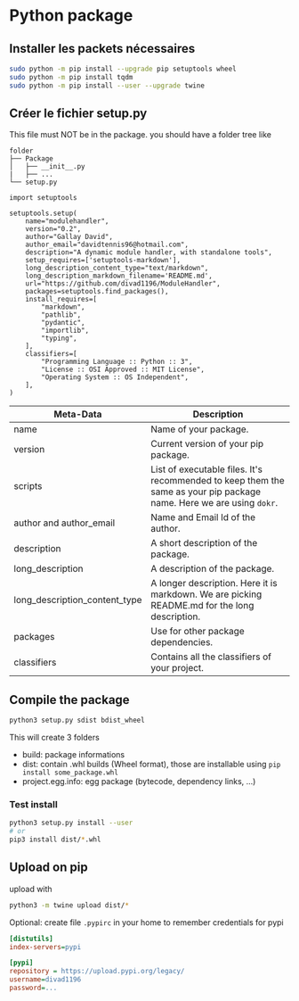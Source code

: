 # Python package

## Installer les packets nécessaires

```bash
sudo python -m pip install --upgrade pip setuptools wheel
sudo python -m pip install tqdm
sudo python -m pip install --user --upgrade twine
```


## Créer le fichier setup.py

This file must NOT be in the package.
you should have a folder tree like
```
folder
├── Package
│   ├── __init__.py
|   ├── ...
└── setup.py

```

```
import setuptools

setuptools.setup(
    name="modulehandler",
    version="0.2",
    author="Gallay David",
    author_email="davidtennis96@hotmail.com",
    description="A dynamic module handler, with standalone tools",
    setup_requires=['setuptools-markdown'],
    long_description_content_type="text/markdown",
    long_description_markdown_filename='README.md',
    url="https://github.com/divad1196/ModuleHandler",
    packages=setuptools.find_packages(),
    install_requires=[
        "markdown",
        "pathlib",
        "pydantic",
        "importlib",
        "typing",
    ],
    classifiers=[
        "Programming Language :: Python :: 3",
        "License :: OSI Approved :: MIT License",
        "Operating System :: OS Independent",
    ],
)
```

| **Meta-Data**                 | **Description**                                              |
| ----------------------------- | ------------------------------------------------------------ |
| name                          | Name of your package.                                        |
| version                       | Current version of your pip package.                         |
| scripts                       | List of executable files. It's recommended to keep them the same as your pip package name. Here we are using `dokr`. |
| author and author_email       | Name and Email Id of the author.                             |
| description                   | A short description of the package.                          |
| long_description              | A description of the package.                                |
| long_description_content_type | A longer description. Here it is markdown. We are picking README.md for the long description. |
| packages                      | Use for other package dependencies.                          |
| classifiers                   | Contains all the classifiers of your project.                |

## Compile the package

```bash
python3 setup.py sdist bdist_wheel
```

This will create 3 folders

* build: package informations
* dist: contain .whl builds (Wheel format), those are installable using `pip install some_package.whl`
* project.egg.info: egg package (bytecode, dependency links, ...)



### Test install

```bash
python3 setup.py install --user
# or
pip3 install dist/*.whl
```



## Upload on pip

upload with 

```bash
python3 -m twine upload dist/*
```



Optional: create file `.pypirc` in your home to remember credentials for pypi

```ini
[distutils] 
index-servers=pypi

[pypi] 
repository = https://upload.pypi.org/legacy/ 
username=divad1196
password=...
```